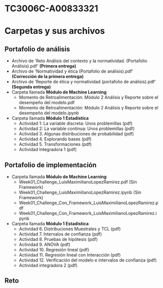 # TC3006C-A00833321

# Carpetas y sus archivos

## Portafolio de análisis

* Archivo de 'Reto Análisis del contexto y la normatividad. (Portafolio Análisis).pdf' **(Primera entrega)**
* Archivo de 'Normatividad y ética (Portafolio de análisis).pdf' **(Corrección de la primera entrega)**
* Archivo de 'Reporte de ética y normatividad (portafolio de análisis).pdf' **(Segunda entrega)**
* Carpeta llamada **Módulo de Machine Learning**
    * Momento de Retroalimentación: Módulo 2 Análisis y Reporte sobre el desempeño del modelo.pdf
    * Momento de Retroalimentación: Módulo 2 Análisis y Reporte sobre el desempeño del modelo.ipynb
* Carpeta llamada **Módulo 1 Estadística**
    * Actividad 1: La variable discreta: Unos problemillas (pdf)
    * Actividad 2: La variable continua: Unos problemillas (pdf)
    * Actividad 3. Algunas distribuciones de probabilidad (pdf)
    * Actividad 4. Explorando bases (pdf)
    * Actividad 5. Transformaciones (pdf)
    * Actividad Integradora 1 (pdf)

## Portafolio de implementación

* Carpeta llamada **Módulo de Machine Learning**
    * Week01_Challenge_LuisMaximilianoLopezRamirez.pdf (Sin Framework)
    * Week01_Challenge_LuisMaximilianoLopezRamirez.ipynb (Sin Framework)
    * Week01_Challenge_Con_Framework_LuisMaximilianoLopezRamirez.pdf
    * Week01_Challenge_Con_Framework_LuisMaximilianoLopezRamirez.ipynb
* Carpeta llamada **Módulo 1 Estadística**
    * Actividad 6. Distribuciones Muestrales y TCL (pdf)
    * Actividad 7. Intervalos de confianza (pdf)
    * Actividad 8. Pruebas de hipótesis (pdf)
    * Actividad 9. ANOVA (pdf)
    * Actividad 10. Regresión lineal (pdf)
    * Actividad 11. Regresión lineal con Interacción (pdf)
    * Actividad 12. Verificación del modelo e intervalos de confianza (pdf)
    * Actividad integradora 2 (pdf)

## Reto

